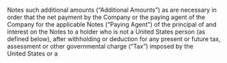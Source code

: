 Notes such additional amounts (“Additional Amounts”) as are necessary in order that the net payment by the
Company or the paying agent of the Company for the applicable Notes (“Paying Agent”) of the principal of and
interest on the Notes to a holder who is not a United States person (as defined below), after withholding or deduction
for any present or future tax, assessment or other governmental charge (“Tax”) imposed by the United States or a